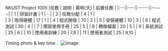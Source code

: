 
NKUST Project 1005
|任務 | 說明 | 需時(天) |  前置任務  |
|:--:|:---:|:-----:|:-----:|
| 1  | 研習計畫 | 1 | - |
| 2  | 任務分配 | 4 | 1 |   
| 3  | 取得硬體 | 17 | 1 |
| 4  | 程式開發 | 70 | 2 |
| 5  | 安裝硬體 | 10 | 3 |
| 6  | 程式測試 | 30 | 4 |
| 7  | 撰寫使用手冊 | 25 | 5 |
| 8  | 轉換檔案 | 20 | 5 |
| 9  | 系統測試 | 25 | 6 |
| 10 | 使用者訓練 | 20 | 7,8 |
| 11 | 使用者測試 | 25 | 9,10 |

Timing photo & key time：
![image](https://github.com/EricLin121/System_analize_design/blob/main/%E5%B0%88%E6%A1%88%E6%B5%81%E7%A8%8B%E5%9C%96.jpg)


